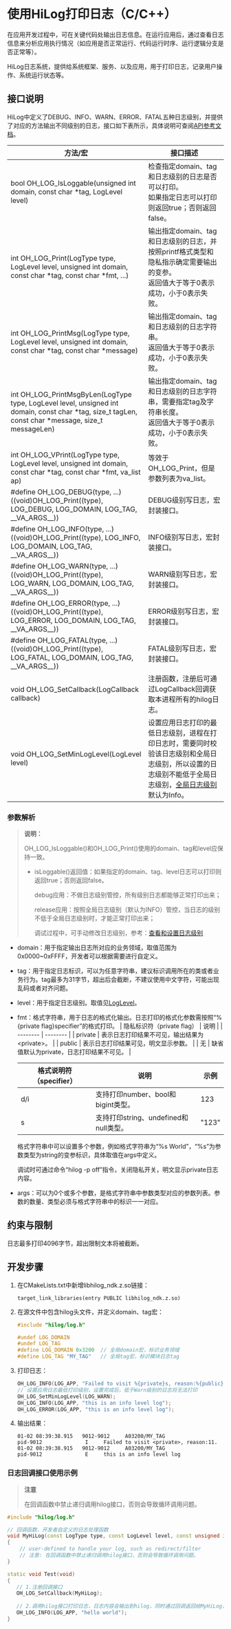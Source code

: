# 使用HiLog打印日志（C/C++）

在应用开发过程中，可在关键代码处输出日志信息。在运行应用后，通过查看日志信息来分析应用执行情况（如应用是否正常运行、代码运行时序、运行逻辑分支是否正常等）。

HiLog日志系统，提供给系统框架、服务、以及应用，用于打印日志，记录用户操作、系统运行状态等。

## 接口说明

HiLog中定义了DEBUG、INFO、WARN、ERROR、FATAL五种日志级别，并提供了对应的方法输出不同级别的日志，接口如下表所示，具体说明可查阅[API参考文档](../reference/apis-performance-analysis-kit/_hi_log.md)。

| 方法/宏 | 接口描述 |
| -------- | -------- |
| bool OH_LOG_IsLoggable(unsigned int domain, const char \*tag, LogLevel level) | 检查指定domain、tag和日志级别的日志是否可以打印。<br/>如果指定日志可以打印则返回true；否则返回false。 | 
| int OH_LOG_Print(LogType type, LogLevel level, unsigned int domain, const char \*tag, const char \*fmt, ...) | 输出指定domain、tag和日志级别的日志，并按照printf格式类型和隐私指示确定需要输出的变参。<br/>返回值大于等于0表示成功，小于0表示失败。 |
| int OH_LOG_PrintMsg(LogType type, LogLevel level, unsigned int domain, const char *tag, const char *message) | 输出指定domain、tag和日志级别的日志字符串。<br/>返回值大于等于0表示成功，小于0表示失败。 |
| int OH_LOG_PrintMsgByLen(LogType type, LogLevel level, unsigned int domain, const char *tag, size_t tagLen, const char *message, size_t messageLen) | 输出指定domain、tag和日志级别的日志字符串，需要指定tag及字符串长度。<br/>返回值大于等于0表示成功，小于0表示失败。 |
| int OH_LOG_VPrint(LogType type, LogLevel level, unsigned int domain, const char *tag, const char *fmt, va_list ap) | 等效于OH_LOG_Print，但是参数列表为va_list。|
| \#define OH_LOG_DEBUG(type, ...) ((void)OH_LOG_Print((type), LOG_DEBUG, LOG_DOMAIN, LOG_TAG, \_\_VA_ARGS__)) | DEBUG级别写日志，宏封装接口。 |
| \#define OH_LOG_INFO(type, ...) ((void)OH_LOG_Print((type), LOG_INFO, LOG_DOMAIN, LOG_TAG, \_\_VA_ARGS__)) | INFO级别写日志，宏封装接口。 |
| \#define OH_LOG_WARN(type, ...) ((void)OH_LOG_Print((type), LOG_WARN, LOG_DOMAIN, LOG_TAG, \_\_VA_ARGS__)) | WARN级别写日志，宏封装接口。 |
| \#define OH_LOG_ERROR(type, ...) ((void)OH_LOG_Print((type), LOG_ERROR, LOG_DOMAIN, LOG_TAG, \_\_VA_ARGS__)) | ERROR级别写日志，宏封装接口。 |
| \#define OH_LOG_FATAL(type, ...) ((void)OH_LOG_Print((type), LOG_FATAL, LOG_DOMAIN, LOG_TAG, \_\_VA_ARGS__)) | FATAL级别写日志，宏封装接口。 |
| void OH_LOG_SetCallback(LogCallback callback) | 注册函数，注册后可通过LogCallback回调获取本进程所有的hilog日志。|
| void OH_LOG_SetMinLogLevel(LogLevel level)|设置应用日志打印的最低日志级别，进程在打印日志时，需要同时校验该日志级别和全局日志级别，所以设置的日志级别不能低于全局日志级别，[全局日志级别](hilog.md#查看和设置日志级别)默认为Info。|

### 参数解析

> **说明：**
>
> OH_LOG_IsLoggable()和OH_LOG_Print()使用的domain、tag和level应保持一致。
>
> - isLoggable()返回值：如果指定的domain、tag、level日志可以打印则返回true；否则返回false。
>
>   debug应用：不做日志级别管控，所有级别日志都能够正常打印出来；
>
>   release应用：按照全局日志级别（默认为INFO）管控，当日志的级别不低于全局日志级别时，才能正常打印出来；
>
>   调试过程中，可手动修改日志级别，参考：[查看和设置日志级别](hilog.md#查看和设置日志级别)

- domain：用于指定输出日志所对应的业务领域，取值范围为0x0000~0xFFFF，开发者可以根据需要进行自定义。

- tag：用于指定日志标识，可以为任意字符串，建议标识调用所在的类或者业务行为。tag最多为31字节，超出后会截断，不建议使用中文字符，可能出现乱码或者对齐问题。

- level：用于指定日志级别。取值见[LogLevel](../reference/apis-performance-analysis-kit/_hi_log.md#loglevel)。

- fmt：格式字符串，用于日志的格式化输出。日志打印的格式化参数需按照“%{private flag}specifier”的格式打印。
  | 隐私标识符（private flag） | 说明 |
  | -------- | -------- |
  | private | 表示日志打印结果不可见，输出结果为&lt;private&gt;。 |
  | public | 表示日志打印结果可见，明文显示参数。 |
  | 无 | 缺省值默认为private，日志打印结果不可见。 |

  | 格式说明符（specifier） | 说明 | 示例 |
  | -------- | -------- | -------- |
  | d/i | 支持打印number、bool和bigint类型。 | 123 |
  | s | 支持打印string、undefined和null类型。 | "123" |

  格式字符串中可以设置多个参数，例如格式字符串为“%s World”，“%s”为参数类型为string的变参标识，具体取值在args中定义。<!--Del-->

  调试时可通过命令“hilog -p off”指令，关闭隐私开关，明文显示private日志内容。
<!--DelEnd-->

- args：可以为0个或多个参数，是格式字符串中参数类型对应的参数列表。参数的数量、类型必须与格式字符串中的标识一一对应。

## 约束与限制

日志最多打印4096字节，超出限制文本将被截断。

## 开发步骤

1. 在CMakeLists.txt中新增libhilog_ndk.z.so链接：

   ```
   target_link_libraries(entry PUBLIC libhilog_ndk.z.so)
   ```

2. 在源文件中包含hilog头文件，并定义domain、tag宏：

   ```c++
   #include "hilog/log.h"
   ```

   ```c++
   #undef LOG_DOMAIN
   #undef LOG_TAG
   #define LOG_DOMAIN 0x3200  // 全局domain宏，标识业务领域
   #define LOG_TAG "MY_TAG"   // 全局tag宏，标识模块日志tag
   ```

3. 打印日志：

   ```c++
   OH_LOG_INFO(LOG_APP, "Failed to visit %{private}s, reason:%{public}d.", url, errno);
   // 设置应用日志最低打印级别，设置完成后，低于Warn级别的日志将无法打印
   OH_LOG_SetMinLogLevel(LOG_WARN);
   OH_LOG_INFO(LOG_APP, "this is an info level log");
   OH_LOG_ERROR(LOG_APP, "this is an info level log");
   ```

4. 输出结果：

   ```
   01-02 08:39:38.915   9012-9012     A03200/MY_TAG                   pid-9012              I     Failed to visit <private>, reason:11.
   01-02 08:39:38.915   9012-9012     A03200/MY_TAG                   pid-9012              E     this is an info level log
   ```

### 日志回调接口使用示例

> **注意**
>
> 在回调函数中禁止递归调用hilog接口，否则会导致循环调用问题。

```c++
#include "hilog/log.h"

// 回调函数，开发者自定义的日志处理函数
void MyHiLog(const LogType type, const LogLevel level, const unsigned int domain, const char *tag, const char *msg)
{
    // user-defined to handle your log, such as redirect/filter
    // 注意: 在回调函数中禁止递归调用hilog接口，否则会导致循环调用问题。
}

static void Test(void)
{
   // 1.注册回调接口
   OH_LOG_SetCallback(MyHiLog);
    
   // 2.调用hilog接口打印日志，日志内容会输出到hilog，同时通过回调返回给MyHiLog，开发者可以在MyHiLog中自行处理日志
   OH_LOG_INFO(LOG_APP, "hello world");
}
```
